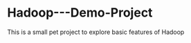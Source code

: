Hadoop---Demo-Project
=====================

This is a small pet project to explore basic features of Hadoop
